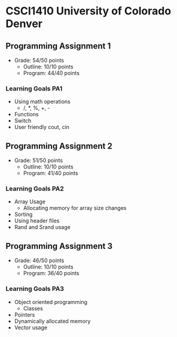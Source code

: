 # CSCI1410 University of Colorado Denver

## Programming Assignment 1

- Grade: 54/50 points
  - Outline: 10/10 points
  - Program: 44/40 points

### Learning Goals PA1

- Using math operations
  - /, *, %, +, -
- Functions
- Switch
- User friendly cout, cin

## Programming Assignment 2

- Grade: 51/50 points
  - Outline: 10/10 points
  - Program: 41/40 points

### Learning Goals PA2

- Array Usage
  - Allocating memory for array size changes
- Sorting
- Using header files
- Rand and Srand usage

## Programming Assignment 3

- Grade: 46/50 points
  - Outline: 10/10 points
  - Program: 36/40 points

### Learning Goals PA3

- Object oriented programming
  - Classes
- Pointers
- Dynamically allocated memory
- Vector usage
